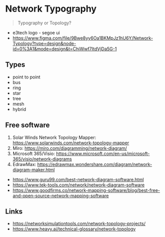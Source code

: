 # Network Typography

> Typography or Topology?

- e3tech logo - segoe ui
- https://www.figma.com/file/9Bwe8yy6Oa1BKMpJz1hU6Y/Network-Typology?type=design&node-id=0%3A1&mode=design&t=ChjWwf7ItdVjDa5G-1

## Types

- point to point
- bus
- ring
- star
- tree
- mesh
- hybrid

## Free software

1. Solar Winds Network Topology Mapper: https://www.solarwinds.com/network-topology-mapper
2. Miro: https://miro.com/diagramming/network-diagram/
3. Microsoft 365/Visio: https://www.microsoft.com/en-us/microsoft-365/visio/network-diagrams
4. EdrawMax: https://edrawmax.wondershare.com/diagram/network-diagram-maker.html

- https://www.guru99.com/best-network-diagram-software.html
- https://www.tek-tools.com/network/network-diagram-software
- https://www.goodfirms.co/network-mapping-software/blog/best-free-and-open-source-network-mapping-software

## Links

- https://networksimulationtools.com/network-topology-projects/
- https://www.heavy.ai/technical-glossary/network-topology
